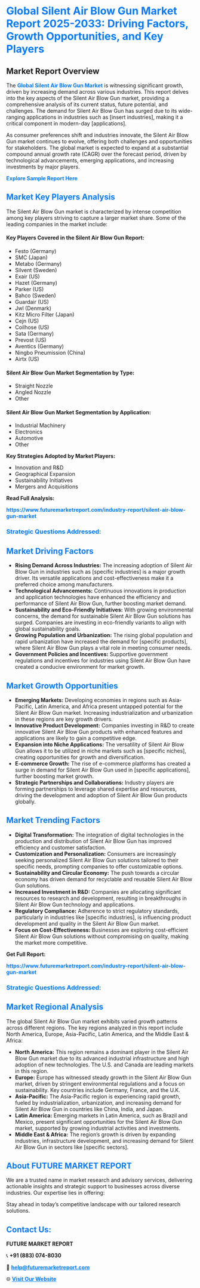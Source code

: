 <h1 style="color: #007BFF;">Global Silent Air Blow Gun Market Report 2025-2033: Driving Factors, Growth Opportunities, and Key Players</h1>

<section id="overview">
<h2>Market Report Overview</h2>
<p>The <a href="https://www.futuremarketreport.com/industry-report/silent-air-blow-gun-market" style="color: #007BFF; text-decoration: none;"><strong>Global Silent Air Blow Gun Market</strong></a> is witnessing significant growth, driven by increasing demand across various industries. This report delves into the key aspects of the Silent Air Blow Gun market, providing a comprehensive analysis of its current status, future potential, and challenges. The demand for Silent Air Blow Gun has surged due to its wide-ranging applications in industries such as [insert industries], making it a critical component in modern-day [applications].</p>
<p>As consumer preferences shift and industries innovate, the Silent Air Blow Gun market continues to evolve, offering both challenges and opportunities for stakeholders. The global market is expected to expand at a substantial compound annual growth rate (CAGR) over the forecast period, driven by technological advancements, emerging applications, and increasing investments by major players.</p>
</section>

<section id="overview">
<p><a href="https://www.futuremarketreport.com/request-sample/reportId=92830" style="color: #007BFF; text-decoration: none;"><strong>Explore Sample Report Here</strong></a></p>
</section>

<section id="key-players">
<h2 style="color: #007BFF;">Market Key Players Analysis</h2>
<p>The Silent Air Blow Gun market is characterized by intense competition among key players striving to capture a larger market share. Some of the leading companies in the market include:</p>
<h4>Key Players Covered in the Silent Air Blow Gun Report:</h4>
<ul><li>Festo (Germany)</li><li>SMC (Japan)</li><li>Metabo (Germany)</li><li>Silvent (Sweden)</li><li>Exair (US)</li><li>Hazet (Germany)</li><li>Parker (US)</li><li>Bahco (Sweden)</li><li>Guardair (US)</li><li>Jwl (Denmark)</li><li>Kitz Micro Filter (Japan)</li><li>Cejn (US)</li><li>Coilhose (US)</li><li>Sata (Germany)</li><li>Prevost (US)</li><li>Aventics (Germany)</li><li>Ningbo Pneumission (China)</li><li>Airtx (US)</li></ul>
<h4>Silent Air Blow Gun Market Segmentation by Type:</h4>
<ul><li>Straight Nozzle</li><li>Angled Nozzle</li><li>Other</li></ul>

<h4>Silent Air Blow Gun Market Segmentation by Application:</h4>
<ul><li>Industrial Machinery</li><li>Electronics</li><li>Automotive</li><li>Other</li></ul>
<p><strong>Key Strategies Adopted by Market Players:</strong></p>
<ul>
<li>Innovation and R&D</li>
<li>Geographical Expansion</li>
<li>Sustainability Initiatives</li>
<li>Mergers and Acquisitions</li>
</ul>
</section>

<section>
<p><strong>Read Full Analysis: </strong></p><a href="https://www.futuremarketreport.com/industry-report/silent-air-blow-gun-market" style="color: #007BFF; text-decoration: none;"><strong>https://www.futuremarketreport.com/industry-report/silent-air-blow-gun-market</strong></a>
<h3 style="color: #007BFF;">Strategic Questions Addressed:</h3>
</section>

<section id="driving-factors">
<h2 style="color: #007BFF;">Market Driving Factors</h2>
<ul>
<li><strong>Rising Demand Across Industries:</strong> The increasing adoption of Silent Air Blow Gun in industries such as [specific industries] is a major growth driver. Its versatile applications and cost-effectiveness make it a preferred choice among manufacturers.</li>
<li><strong>Technological Advancements:</strong> Continuous innovations in production and application technologies have enhanced the efficiency and performance of Silent Air Blow Gun, further boosting market demand.</li>
<li><strong>Sustainability and Eco-Friendly Initiatives:</strong> With growing environmental concerns, the demand for sustainable Silent Air Blow Gun solutions has surged. Companies are investing in eco-friendly variants to align with global sustainability goals.</li>
<li><strong>Growing Population and Urbanization:</strong> The rising global population and rapid urbanization have increased the demand for [specific products], where Silent Air Blow Gun plays a vital role in meeting consumer needs.</li>
<li><strong>Government Policies and Incentives:</strong> Supportive government regulations and incentives for industries using Silent Air Blow Gun have created a conducive environment for market growth.</li>
</ul>
</section>

<section id="growth-opportunities">
<h2 style="color: #007BFF;">Market Growth Opportunities</h2>
<ul>
<li><strong>Emerging Markets:</strong> Developing economies in regions such as Asia-Pacific, Latin America, and Africa present untapped potential for the Silent Air Blow Gun market. Increasing industrialization and urbanization in these regions are key growth drivers.</li>
<li><strong>Innovative Product Development:</strong> Companies investing in R&D to create innovative Silent Air Blow Gun products with enhanced features and applications are likely to gain a competitive edge.</li>
<li><strong>Expansion into Niche Applications:</strong> The versatility of Silent Air Blow Gun allows it to be utilized in niche markets such as [specific niches], creating opportunities for growth and diversification.</li>
<li><strong>E-commerce Growth:</strong> The rise of e-commerce platforms has created a surge in demand for Silent Air Blow Gun used in [specific applications], further boosting market growth.</li>
<li><strong>Strategic Partnerships and Collaborations:</strong> Industry players are forming partnerships to leverage shared expertise and resources, driving the development and adoption of Silent Air Blow Gun products globally.</li>
</ul>
</section>

<section id="trending-factors">
<h2 style="color: #007BFF;">Market Trending Factors</h2>
<ul>
<li><strong>Digital Transformation:</strong> The integration of digital technologies in the production and distribution of Silent Air Blow Gun has improved efficiency and customer satisfaction.</li>
<li><strong>Customization and Personalization:</strong> Consumers are increasingly seeking personalized Silent Air Blow Gun solutions tailored to their specific needs, prompting companies to offer customizable options.</li>
<li><strong>Sustainability and Circular Economy:</strong> The push towards a circular economy has driven demand for recyclable and reusable Silent Air Blow Gun solutions.</li>
<li><strong>Increased Investment in R&D:</strong> Companies are allocating significant resources to research and development, resulting in breakthroughs in Silent Air Blow Gun technology and applications.</li>
<li><strong>Regulatory Compliance:</strong> Adherence to strict regulatory standards, particularly in industries like [specific industries], is influencing product development and quality in the Silent Air Blow Gun market.</li>
<li><strong>Focus on Cost-Effectiveness:</strong> Businesses are exploring cost-efficient Silent Air Blow Gun solutions without compromising on quality, making the market more competitive.</li>
</ul>
</section>

<section>
<p><strong>Get Full Report: </strong></p><a href="https://www.futuremarketreport.com/industry-report/silent-air-blow-gun-market" style="color: #007BFF; text-decoration: none;"><strong>https://www.futuremarketreport.com/industry-report/silent-air-blow-gun-market</strong></a>
<h3 style="color: #007BFF;">Strategic Questions Addressed:</h3>
</section>


<section id="regional-analysis">
<h2 style="color: #007BFF;">Market Regional Analysis</h2>
<p>The global Silent Air Blow Gun market exhibits varied growth patterns across different regions. The key regions analyzed in this report include North America, Europe, Asia-Pacific, Latin America, and the Middle East & Africa:</p>
<ul>
<li><strong>North America:</strong> This region remains a dominant player in the Silent Air Blow Gun market due to its advanced industrial infrastructure and high adoption of new technologies. The U.S. and Canada are leading markets in this region.</li>
<li><strong>Europe:</strong> Europe has witnessed steady growth in the Silent Air Blow Gun market, driven by stringent environmental regulations and a focus on sustainability. Key countries include Germany, France, and the U.K.</li>
<li><strong>Asia-Pacific:</strong> The Asia-Pacific region is experiencing rapid growth, fueled by industrialization, urbanization, and increasing demand for Silent Air Blow Gun in countries like China, India, and Japan.</li>
<li><strong>Latin America:</strong> Emerging markets in Latin America, such as Brazil and Mexico, present significant opportunities for the Silent Air Blow Gun market, supported by growing industrial activities and investments.</li>
<li><strong>Middle East & Africa:</strong> The region’s growth is driven by expanding industries, infrastructure development, and increasing demand for Silent Air Blow Gun in sectors like [specific sectors].</li>
</ul>
</section>

<footer>
<h2 style="color: #007BFF;">About FUTURE MARKET REPORT</h2>
<p>We are a trusted name in market research and advisory services, delivering actionable insights and strategic support to businesses across diverse industries. Our expertise lies in offering:</p>

<p>Stay ahead in today’s competitive landscape with our tailored research solutions.</p>

<h2 style="color: #007BFF;">Contact Us:</h2>
<p><strong>FUTURE MARKET REPORT</strong></p>
<p>📞 <strong>+91 (883) 074-8030</strong></p>
<p>📧 <strong><a href="mailto:help@futuremarketreport.com" style="color: #007BFF;">help@futuremarketreport.com</a></strong></p>
<p>🌐 <strong><a href="https://www.futuremarketreport.com/" style="color: #007BFF;">Visit Our Website</a></strong></p>
</footer>